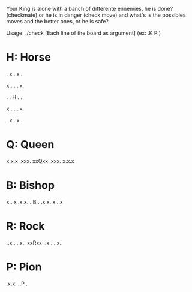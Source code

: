 Your King is alone with a banch of differente ennemies, he is done? (checkmate) or he is in danger (check move) and what's is the possibles moves and the better ones, or he is safe?

Usage: ./check [Each line of the board as argument]           (ex: .K P.)

# H: Horse

. x . x .

x . . . x

. . H . .

x . . . x

. x . x .

# Q: Queen

x.x.x
.xxx.
xxQxx
.xxx.
x.x.x

# B: Bishop

x...x
.x.x.
..B..
.x.x.
x...x

# R: Rock

..x..
..x..
xxRxx
..x..
..x..

# P: Pion

.x.x.
..P..
